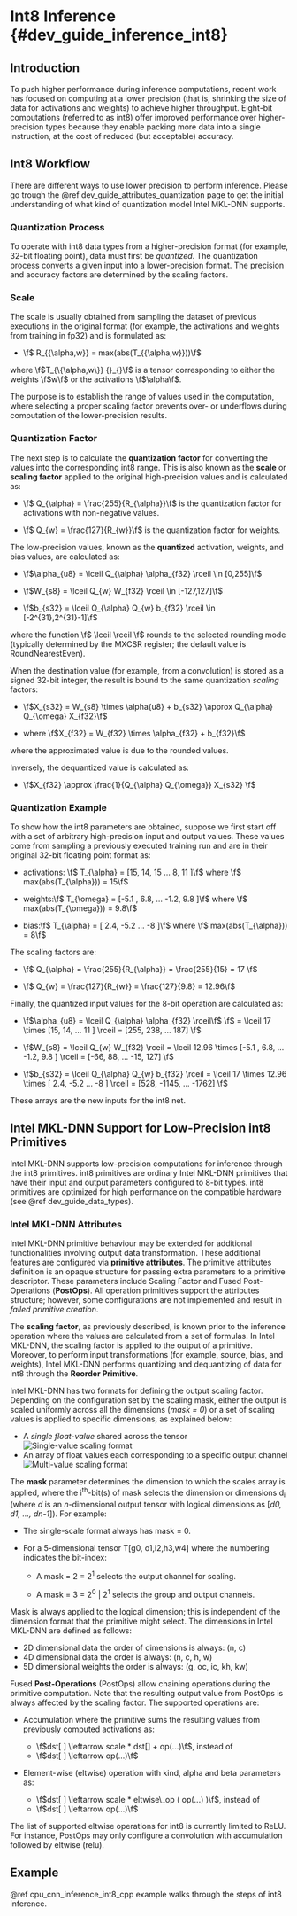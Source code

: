 Int8 Inference {#dev_guide_inference_int8}
==========================================

## Introduction

To push higher performance during inference computations, recent work has
focused on computing at a lower precision (that is, shrinking the size of data
for activations and weights) to achieve higher throughput. Eight-bit
computations (referred to as int8) offer improved performance over
higher-precision types because they enable packing more data into a single
instruction, at the cost of reduced (but acceptable) accuracy.

## Int8 Workflow

There are different ways to use lower precision to perform inference.  Please
go trough the @ref dev_guide_attributes_quantization page to get the initial
understanding of what kind of quantization model Intel MKL-DNN supports.

### Quantization Process
To operate with int8 data types from a higher-precision format (for example,
32-bit floating point), data must first be _quantized_. The quantization
process converts a given input into a lower-precision format. The precision and
accuracy factors are determined by the scaling factors.

### Scale
The scale is usually obtained from sampling the dataset of previous executions
in the original format (for example, the activations and weights from training
in fp32) and is formulated as:

+ \f$ R_{\{\alpha,w\}} = max(abs(T_{\{\alpha,w\}}))\f$

where \f$T_{\{\alpha,w\}} {}_{}\f$ is a tensor corresponding
to either the weights \f$w\f$ or the activations \f$\alpha\f$.

The purpose is to establish the range of values used in the computation,
where selecting a proper scaling factor prevents over- or underflows during
computation of the lower-precision results.

### Quantization Factor
The next step is to calculate the **quantization factor** for converting the
values into the corresponding int8 range. This is also known as the **scale**
or **scaling factor** applied to the original high-precision values and is
calculated as:

+ \f$ Q_{\alpha} = \frac{255}{R_{\alpha}}\f$ is the
quantization factor for activations with non-negative values.

+ \f$ Q_{w} = \frac{127}{R_{w}}\f$ is the quantization factor for weights.

The low-precision values, known as the **quantized** activation, weights, and
bias values, are calculated as:

+ \f$\alpha_{u8} = \lceil Q_{\alpha} \alpha_{f32} \rceil \in [0,255]\f$

+ \f$W_{s8} = \lceil Q_{w} W_{f32} \rceil \in [-127,127]\f$

+ \f$b_{s32} = \lceil Q_{\alpha} Q_{w} b_{f32} \rceil \in [-2^{31},2^{31}-1]\f$

where the function \f$ \lceil \rceil \f$ rounds to the selected rounding mode
(typically determined by the MXCSR register; the default value is
 RoundNearestEven).

When the destination value (for example, from a convolution) is stored as a
signed 32-bit integer, the result is bound to the same quantization *scaling*
factors:

+ \f$X_{s32} = W_{s8} \times \alpha{u8} + b_{s32} \approx Q_{\alpha} Q_{\omega} X_{f32}\f$

+ where \f$X_{f32} = W_{f32} \times \alpha_{f32} + b_{f32}\f$

where the approximated value is due to the rounded values.

Inversely, the dequantized value is calculated as:

+ \f$X_{f32} \approx \frac{1}{Q_{\alpha} Q_{\omega}} X_{s32} \f$

### Quantization Example
To show how the int8 parameters are obtained, suppose we first start off with a
set of arbitrary high-precision input and output values. These values come from
sampling a previously executed training run and are in their original 32-bit
floating point format as:

+ activations: \f$ T_{\alpha} = [15, 14, 15 ... 8, 11 ]\f$
  where \f$ max(abs(T_{\alpha})) = 15\f$

+ weights:\f$ T_{\omega} = [-5.1 , 6.8, ... -1.2, 9.8 ]\f$
  where \f$ max(abs(T_{\omega})) = 9.8\f$

+ bias:\f$ T_{\alpha} = [ 2.4, -5.2 ... -8 ]\f$
  where \f$ max(abs(T_{\alpha})) = 8\f$

The scaling factors are:

+ \f$ Q_{\alpha} = \frac{255}{R_{\alpha}} = \frac{255}{15} = 17 \f$

+ \f$ Q_{w} = \frac{127}{R_{w}} = \frac{127}{9.8} = 12.96\f$

Finally, the quantized input values for the 8-bit operation are calculated as:

+ \f$\alpha_{u8} = \lceil Q_{\alpha} \alpha_{f32} \rceil\f$
   \f$ = \lceil 17 \times [15, 14, ... 11 ] \rceil = [255, 238, ... 187] \f$

+ \f$W_{s8} = \lceil Q_{w} W_{f32} \rceil
    = \lceil 12.96 \times [-5.1 , 6.8, ... -1.2, 9.8 ] \rceil
    = [-66, 88, ... -15, 127] \f$

+ \f$b_{s32} = \lceil Q_{\alpha} Q_{w} b_{f32} \rceil
    = \lceil 17 \times 12.96 \times [ 2.4, -5.2 ... -8 ] \rceil
    = [528, -1145, ... -1762] \f$

These arrays are the new inputs for the int8 net.

## Intel MKL-DNN Support for Low-Precision int8 Primitives

Intel MKL-DNN supports low-precision computations for inference through the
int8 primitives. int8 primitives are ordinary Intel MKL-DNN primitives that
have their input and output parameters configured to 8-bit types. int8
primitives are optimized for high performance on the compatible hardware
(see @ref dev_guide_data_types).

### Intel MKL-DNN Attributes

Intel MKL-DNN primitive behaviour may be extended for additional
functionalities involving output data transformation. These additional features
are configured via **primitive attributes**. The primitive attributes
definition is an opaque structure for passing extra parameters to a primitive
descriptor. These parameters include Scaling Factor and Fused Post-Operations
(**PostOps**). All operation primitives support the attributes structure;
however, some configurations are not implemented and result in *failed
primitive creation*.

The **scaling factor**, as previously described, is known prior to the
inference operation where the values are calculated from a set of formulas. In
Intel MKL-DNN, the scaling factor is applied to the output of a primitive.
Moreover, to perform input transformations (for example, source, bias, and
weights), Intel MKL-DNN performs quantizing and dequantizing of data for int8
through the **Reorder Primitive**.

Intel MKL-DNN has two formats for defining the output scaling factor. Depending
on the configuration set by the scaling mask, either the output is scaled
uniformly across all the dimensions (_mask = 0_) or a set of scaling values is
applied to specific dimensions, as explained below:

* A *single float-value* shared across the tensor
![Single-value scaling format](./images/img_singlescalar.png)
* An array of float values each corresponding to a specific output channel
![Multi-value scaling format](./images/img_multiscalar.png)

The **mask** parameter determines the dimension to which the scales array is
applied, where the i<sup>th</sup>-bit(s) of mask selects the dimension or
dimensions d<sub>i</sub> (where _d_ is an _n_-dimensional output tensor with
logical dimensions as [*d0, d1, ..., dn-1*]). For example:

+ The single-scale format always has mask = 0.

+ For a 5-dimensional tensor T[g0, o1,i2,h3,w4] where the numbering indicates
  the bit-index:

  + A mask = 2 = 2<sup>1</sup> selects the output channel for scaling.

  + A mask = 3 = 2<sup>0</sup> | 2<sup>1</sup> selects the group and output channels.

Mask is always applied to the logical dimension; this is independent of
the dimension format that the primitive might select. The dimensions in Intel
MKL-DNN are defined as follows:
+ 2D dimensional data the order of dimensions is always: (n, c)
+ 4D dimensional data the order is always: (n, c, h, w)
+ 5D dimensional weights the order is always: (g, oc, ic, kh, kw)

Fused **Post-Operations** (PostOps) allow chaining operations during
the primitive computation. Note that the resulting output value from
PostOps is always affected by the scaling factor. The supported operations are:

+ Accumulation where the primitive sums the resulting values from previously
  computed activations as:
  - \f$dst[ ] \leftarrow scale * dst[] + op(...)\f$, instead of
  - \f$dst[ ] \leftarrow op(...)\f$

+ Element-wise (eltwise) operation with kind, alpha and beta parameters as:
  - \f$dst[ ] \leftarrow scale * eltwise\_op ( op(...) )\f$, instead of
  - \f$dst[ ] \leftarrow op(...)\f$

The list of supported eltwise operations for int8 is currently limited to ReLU.
For instance, PostOps may only configure a convolution with accumulation
followed by eltwise (relu).

## Example

@ref cpu_cnn_inference_int8_cpp example walks through the steps of int8 inference.
